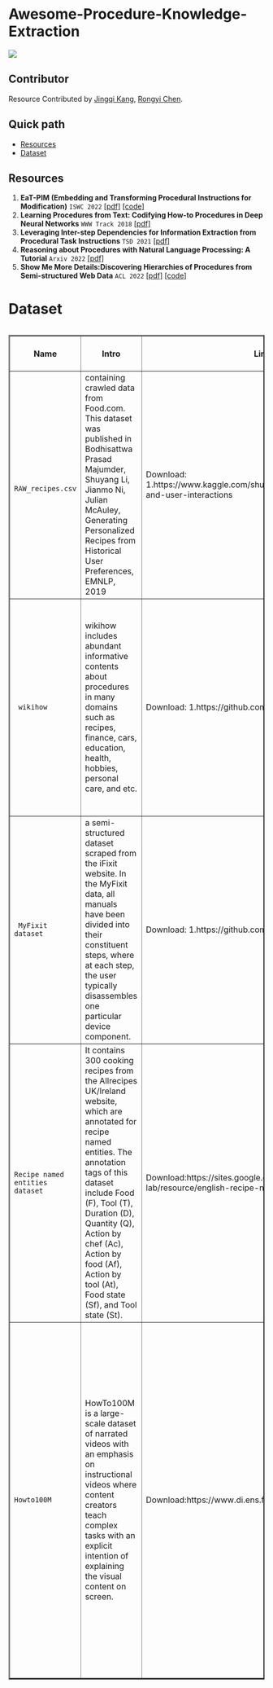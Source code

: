 # Awesome-Procedure-Knowledge-Extraction

![](https://img.shields.io/badge/Status-building-brightgreen)

## Contributor

Resource Contributed by [Jingqi Kang](https://github.com/JingqiKang), [Rongyi Chen](https://github.com/shinymoon99).

## Quick path
- [Resources](#resources)
- [Dataset](#dataset)

## Resources
1. **EaT-PIM (Embedding and Transforming Procedural Instructions for Modification)** `ISWC 2022` [[pdf]](https://github.com/boschresearch/EaT-PIM/blob/main/docs/ISWC_EaT_PIM.pdf) [[code]](https://https://github.com/boschresearch/EaT-PIM) 
2. **Learning Procedures from Text: Codifying How-to Procedures in Deep Neural Networks** `WWW Track 2018` [[pdf]](https://dl.acm.org/doi/fullHtml/10.1145/3184558.3186347) 
3. **Leveraging Inter-step Dependencies for Information Extraction from Procedural Task Instructions** `TSD 2021` [[pdf]](https://dl.acm.org/doi/abs/10.1007/978-3-030-83527-9_29) 
4. **Reasoning about Procedures with Natural Language Processing: A Tutorial** `Arxiv 2022` [[pdf]](https://arxiv.org/abs/2205.07455) 
5. **Show Me More Details:Discovering Hierarchies of Procedures from Semi-structured Web Data** `ACL 2022` [[pdf]](https://aclanthology.org/2022.acl-long.214/) [[code]](https://github.com/shuyanzhou/wikihow_hierarchy)
# Dataset
<div style="overflow-x: auto; overflow-y: auto; height: auto; width:100%;">
<table style="width:100%" border="2">
<thead>
  <tr>
    <th>Name</th>
    <th>Intro</th>
    <th>Links</th>
    <th>Detail</th>
    <th>Size & Stats</th>
  </tr>
</thead>
<tbody >


<tr>
	<td><code> RAW_recipes.csv</code> </td>
    <td> containing crawled data from Food.com. This dataset was published in Bodhisattwa Prasad Majumder, Shuyang Li, Jianmo Ni, Julian McAuley, Generating Personalized Recipes from Historical User Preferences, EMNLP, 2019 </td>
    <td> Download:<br/>1.https://www.kaggle.com/shuyangli94/food-com-recipes-and-user-interactions   <br/> </td>
    <td>  </td>
    <td>                  </td>
</tr>
<tr>
	<td><code> wikihow</code> </td>
    <td> wikihow includes abundant informative contents about procedures in many domains such as recipes, finance, cars, education, health, hobbies, personal care, and etc. </td>
    <td> Download:         1.https://github.com/WikiTeam/wikiteam                </td>
    <td> In total, 198,163 articles were downloaded using the wikiTeam data processing interface. We only used articles which have at least one of each of these entities of interest: goal, method, task, and subtask. </td>
    <td>                  </td>
</tr>
<tr>
	<td><code> MyFixit dataset</code> </td>
    <td>  a semi-structured dataset scraped from the iFixit website. In the MyFixit data, all manuals have been divided into their constituent steps, where at each step,
the user typically disassembles one particular device component. </td>
    <td> Download:         1.https://github.com/rub-ksv/MyFixit-Dataset             </td>
    <td>In total, 1,497 manuals with 36,973 steps have human annotations. The MyFixit
data instructions are often longer than 512 word tokens, with an average size of 944 words per manual and a maximum manual length of 3509 words. </td>
    <td>                  </td>
</tr>
<tr>
    <td><code>Recipe named entities dataset</code></td>
    <td>It contains 300 cooking recipes from the Allrecipes UK/Ireland
website, which are annotated for recipe named entities. The annotation tags of this
dataset include Food (F), Tool (T), Duration (D), Quantity (Q), Action by chef (Ac),
Action by food (Af), Action by tool (At), Food state (Sf), and Tool state (St).</td>
    <td>Download:https://sites.google.com/view/yy-lab/resource/english-recipe-ner</td>
    <td>The instructions in r NEs are often shorter than those in the MyFixit dataset, with an average
size of 132 words per recipe and a maximum size of 444 words.</td>
</tr>
<tr>
    <td><code>Howto100M</code></td>
    <td>HowTo100M is a large-scale dataset of narrated videos with an emphasis on instructional videos where content creators teach complex tasks with an explicit intention of explaining the visual content on screen. </td>
    <td>Download:https://www.di.ens.fr/willow/research/howto100m/</td>
    <td>HowTo100M features a total of:

136M video clips with captions sourced from 1.2M Youtube videos (15 years of video)
23k activities from domains such as cooking, hand crafting, personal care, gardening or fitness
Each video is associated with a narration available as subtitles automatically downloaded from Youtube.</td>
</tr>
</tbody >
</table>
</div>
